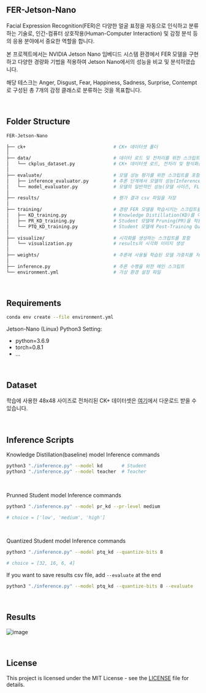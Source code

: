 ## FER-Jetson-Nano
Facial Expression Recognition(FER)은 다양한 얼굴 표정을 자동으로 인식하고 분류하는 기술로, 인간-컴퓨터 상호작용(Human-Computer Interaction) 및 감정 분석 등의 응용 분야에서 중요한 역할을 합니다. 

본 프로젝트에서는 NVIDIA Jetson Nano 임베디드 시스템 환경에서 FER 모델을 구현하고 다양한 경량화 기법을 적용하여 Jetson Nano에서의 성능을 비교 및 분석하였습니다. 

해당 테스크는 Anger, Disgust, Fear, Happiness, Sadness, Surprise, Contempt로 구성된 총 7개의 감정 클래스로 분류하는 것을 목표합니다.

<br>

## Folder Structure
```bash
FER-Jetson-Nano                        

├── ck+                                # CK+ 데이터셋 폴더
│
├── data/                              # 데이터 로드 및 전처리를 위한 스크립트를 포함
│   └── ckplus_dataset.py              # CK+ 데이터셋 로드, 전처리 및 형식화를 처리
│
├── evaluate/                          # 모델 성능 평가를 위한 스크립트를 포함
│   ├── inference_evaluator.py         # 추론 단계에서 모델의 성능(Inference Time 등)을 평가
│   └── model_evaluator.py             # 모델의 일반적인 성능(모델 사이즈, FLOPs 등)을 평가
│
├── results/                           # 평가 결과 csv 파일을 저장
│
├── training/                          # 경량 FER 모델을 학습시키는 스크립트를 포함
│   ├── KD_training.py                 # Knowledge Distillation(KD)를 이용한 학습
│   ├── PR_KD_training.py              # Student 모델에 Pruning(PR)을 적용
│   └── PTQ_KD_training.py             # Student 모델에 Post-Training Quantization(PTQ)을 적용
│
├── visualize/                         # 시각화를 생성하는 스크립트를 포함
│   └── visualization.py               # results의 시각화 이미지 생성
│
├── weights/                           # 추론에 사용될 학습된 모델 가중치를 저장
│
├── inference.py                       # 추론 수행을 위한 메인 스크립트
└── environment.yml                    # 가상 환경 설정 파일
```

<br>

## Requirements
```bash
conda env create --file environment.yml
```

Jetson-Nano (Linux) Python3 Setting:
- python=3.6.9
- torch=0.8.1
- ...

<br>

## Dataset
학습에 사용한 48x48 사이즈로 전처리된 CK+ 데이터셋은 [여기](https://www.kaggle.com/datasets/shuvoalok/ck-dataset)에서 다운로드 받을 수 있습니다.

<br>

## Inference Scripts
Knowledge Distillation(baseline) model Inference commands
```bash
python3 "./inference.py" --model kd       # Student
python3 "./inference.py" --model teacher  # Teacher
```

<br>

Prunned Student model Inference commands
```bash
python3 "./inference.py" --model pr_kd --pr-level medium

# choice = ['low', 'medium', 'high']
```

<br>

Quantized Student model Inference commands
```bash
python3 "./inference.py" --model ptq_kd --quantize-bits 8

# choice = [32, 16, 6, 4]
```

If you want to save results csv file, add `--evaluate` at the end
```bash
python3 "./inference.py" --model ptq_kd --quantize-bits 8 --evaluate
```

<br>

## Results
![image](https://github.com/user-attachments/assets/44951f33-26ec-4604-99c3-e043c7612d8f)


<br>

## License
This project is licensed under the MIT License - see the [LICENSE](./LICENSE) file for details.
